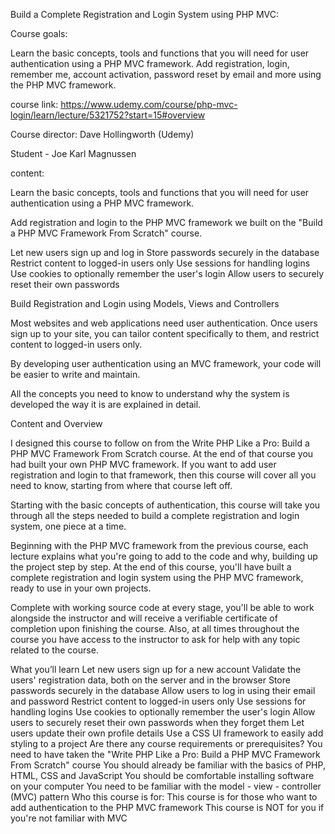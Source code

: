 Build a Complete Registration and Login System using PHP MVC:

Course goals:

Learn the basic concepts, tools and functions that you will need for user authentication using a PHP MVC framework. Add registration, login, remember me, account activation, password reset by email and more using the PHP MVC framework.

course link: https://www.udemy.com/course/php-mvc-login/learn/lecture/5321752?start=15#overview

Course director: Dave Hollingworth (Udemy)

Student - Joe Karl Magnussen

content:

Learn the basic concepts, tools and functions that you will need for user authentication using a PHP MVC framework.

Add registration and login to the PHP MVC framework we built on the "Build a PHP MVC Framework From Scratch" course.

Let new users sign up and log in
Store passwords securely in the database
Restrict content to logged-in users only
Use sessions for handling logins
Use cookies to optionally remember the user's login
Allow users to securely reset their own passwords

Build Registration and Login using Models, Views and Controllers

Most websites and web applications need user authentication. Once users sign up to your site, you can tailor content specifically to them, and restrict content to logged-in users only.

By developing user authentication using an MVC framework, your code will be easier to write and maintain.

All the concepts you need to know to understand why the system is developed the way it is are explained in detail.

Content and Overview

I designed this course to follow on from the Write PHP Like a Pro: Build a PHP MVC Framework From Scratch course. At the end of that course you had built your own PHP MVC framework. If you want to add user registration and login to that framework, then this course will cover all you need to know, starting from where that course left off.

Starting with the basic concepts of authentication, this course will take you through all the steps needed to build a complete registration and login system, one piece at a time.

Beginning with the PHP MVC framework from the previous course, each lecture explains what you're going to add to the code and why, building up the project step by step. At the end of this course, you'll have built a complete registration and login system using the PHP MVC framework, ready to use in your own projects.

Complete with working source code at every stage, you'll be able to work alongside the instructor and will receive a verifiable certificate of completion upon finishing the course. Also, at all times throughout the course you have access to the instructor to ask for help with any topic related to the course.

What you’ll learn
Let new users sign up for a new account
Validate the users' registration data, both on the server and in the browser
Store passwords securely in the database
Allow users to log in using their email and password
Restrict content to logged-in users only
Use sessions for handling logins
Use cookies to optionally remember the user's login
Allow users to securely reset their own passwords when they forget them
Let users update their own profile details
Use a CSS UI framework to easily add styling to a project
Are there any course requirements or prerequisites?
You need to have taken the "Write PHP Like a Pro: Build a PHP MVC Framework From Scratch" course
You should already be familiar with the basics of PHP, HTML, CSS and JavaScript
You should be comfortable installing software on your computer
You need to be familiar with the model - view - controller (MVC) pattern
Who this course is for:
This course is for those who want to add authentication to the PHP MVC framework
This course is NOT for you if you're not familiar with MVC

